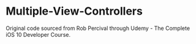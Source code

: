 # Multiple-View-Controllers

Original code sourced from Rob Percival through Udemy - The Complete iOS 10 Developer Course.
